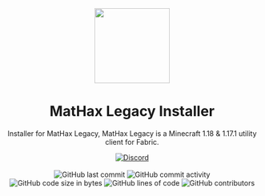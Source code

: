 <div align="center">
  <img src="https://mathaxclient.xyz/resources/images/icons/icon.png" width="150" height="150">
</div>

<h1 align="center">
  MatHax Legacy Installer
</h1>

<p align="center">
    Installer for MatHax Legacy, MatHax Legacy is a Minecraft 1.18 & 1.17.1 utility client for Fabric.
</p>

<div align="center">
    <a href="https://mathaxclient.xyz/Discord"><img src="https://img.shields.io/discord/823286525402939402?logo=discord" alt="Discord"/></a>
    <br><br>
    <img src="https://img.shields.io/github/last-commit/MatHax/Legacy-Installer" alt="GitHub last commit"/>
    <img src="https://img.shields.io/github/commit-activity/w/MatHax/Legacy-Installer" alt="GitHub commit activity"/>
    <br>
    <img src="https://img.shields.io/github/languages/code-size/MatHax/Legacy-Installer" alt="GitHub code size in bytes"/>
    <img src="https://tokei.rs/b1/github/MatHax/Legacy-Installer" alt="GitHub lines of code"/>
    <img src="https://img.shields.io/github/contributors/MatHax/Legacy-Installer" alt="GitHub contributors"/>
</div>
